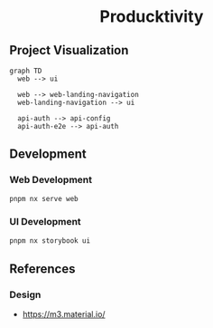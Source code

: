 <h1 align="center">Producktivity</h1>

## Project Visualization

```mermaid
graph TD
  web --> ui

  web --> web-landing-navigation
  web-landing-navigation --> ui

  api-auth --> api-config
  api-auth-e2e --> api-auth
```

## Development

### Web Development

```bash
pnpm nx serve web
```

### UI Development

```bash
pnpm nx storybook ui
```

## References

### Design

- https://m3.material.io/
